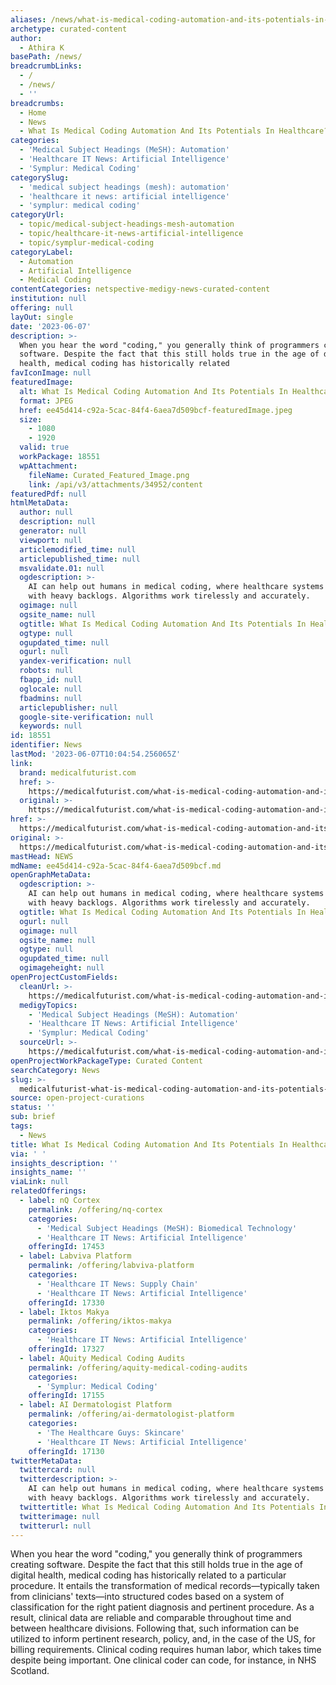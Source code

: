 ```yaml
---
aliases: /news/what-is-medical-coding-automation-and-its-potentials-in-healthcare
archetype: curated-content
author:
  - Athira K
basePath: /news/
breadcrumbLinks:
  - /
  - /news/
  - ''
breadcrumbs:
  - Home
  - News
  - What Is Medical Coding Automation And Its Potentials In Healthcare?
categories:
  - 'Medical Subject Headings (MeSH): Automation'
  - 'Healthcare IT News: Artificial Intelligence'
  - 'Symplur: Medical Coding'
categorySlug:
  - 'medical subject headings (mesh): automation'
  - 'healthcare it news: artificial intelligence'
  - 'symplur: medical coding'
categoryUrl:
  - topic/medical-subject-headings-mesh-automation
  - topic/healthcare-it-news-artificial-intelligence
  - topic/symplur-medical-coding
categoryLabel:
  - Automation
  - Artificial Intelligence
  - Medical Coding
contentCategories: netspective-medigy-news-curated-content
institution: null
offering: null
layOut: single
date: '2023-06-07'
description: >-
  When you hear the word "coding," you generally think of programmers creating
  software. Despite the fact that this still holds true in the age of digital
  health, medical coding has historically related
favIconImage: null
featuredImage:
  alt: What Is Medical Coding Automation And Its Potentials In Healthcare?
  format: JPEG
  href: ee45d414-c92a-5cac-84f4-6aea7d509bcf-featuredImage.jpeg
  size:
    - 1080
    - 1920
  valid: true
  workPackage: 18551
  wpAttachment:
    fileName: Curated_Featured_Image.png
    link: /api/v3/attachments/34952/content
featuredPdf: null
htmlMetaData:
  author: null
  description: null
  generator: null
  viewport: null
  articlemodified_time: null
  articlepublished_time: null
  msvalidate.01: null
  ogdescription: >-
    AI can help out humans in medical coding, where healthcare systems struggle
    with heavy backlogs. Algorithms work tirelessly and accurately.
  ogimage: null
  ogsite_name: null
  ogtitle: What Is Medical Coding Automation And Its Potentials In Healthcare?
  ogtype: null
  ogupdated_time: null
  ogurl: null
  yandex-verification: null
  robots: null
  fbapp_id: null
  oglocale: null
  fbadmins: null
  articlepublisher: null
  google-site-verification: null
  keywords: null
id: 18551
identifier: News
lastMod: '2023-06-07T10:04:54.256065Z'
link:
  brand: medicalfuturist.com
  href: >-
    https://medicalfuturist.com/what-is-medical-coding-automation-and-its-potentials-in-healthcare/
  original: >-
    https://medicalfuturist.com/what-is-medical-coding-automation-and-its-potentials-in-healthcare
href: >-
  https://medicalfuturist.com/what-is-medical-coding-automation-and-its-potentials-in-healthcare/
original: >-
  https://medicalfuturist.com/what-is-medical-coding-automation-and-its-potentials-in-healthcare
mastHead: NEWS
mdName: ee45d414-c92a-5cac-84f4-6aea7d509bcf.md
openGraphMetaData:
  ogdescription: >-
    AI can help out humans in medical coding, where healthcare systems struggle
    with heavy backlogs. Algorithms work tirelessly and accurately.
  ogtitle: What Is Medical Coding Automation And Its Potentials In Healthcare?
  ogurl: null
  ogimage: null
  ogsite_name: null
  ogtype: null
  ogupdated_time: null
  ogimageheight: null
openProjectCustomFields:
  cleanUrl: >-
    https://medicalfuturist.com/what-is-medical-coding-automation-and-its-potentials-in-healthcare/
  medigyTopics:
    - 'Medical Subject Headings (MeSH): Automation'
    - 'Healthcare IT News: Artificial Intelligence'
    - 'Symplur: Medical Coding'
  sourceUrl: >-
    https://medicalfuturist.com/what-is-medical-coding-automation-and-its-potentials-in-healthcare
openProjectWorkPackageType: Curated Content
searchCategory: News
slug: >-
  medicalfuturist-what-is-medical-coding-automation-and-its-potentials-in-healthcare
source: open-project-curations
status: ''
sub: brief
tags:
  - News
title: What Is Medical Coding Automation And Its Potentials In Healthcare?
via: ' '
insights_description: ''
insights_name: ''
viaLink: null
relatedOfferings:
  - label: nQ Cortex
    permalink: /offering/nq-cortex
    categories:
      - 'Medical Subject Headings (MeSH): Biomedical Technology'
      - 'Healthcare IT News: Artificial Intelligence'
    offeringId: 17453
  - label: Labviva Platform
    permalink: /offering/labviva-platform
    categories:
      - 'Healthcare IT News: Supply Chain'
      - 'Healthcare IT News: Artificial Intelligence'
    offeringId: 17330
  - label: Iktos Makya
    permalink: /offering/iktos-makya
    categories:
      - 'Healthcare IT News: Artificial Intelligence'
    offeringId: 17327
  - label: AQuity Medical Coding Audits
    permalink: /offering/aquity-medical-coding-audits
    categories:
      - 'Symplur: Medical Coding'
    offeringId: 17155
  - label: AI Dermatologist Platform
    permalink: /offering/ai-dermatologist-platform
    categories:
      - 'The Healthcare Guys: Skincare'
      - 'Healthcare IT News: Artificial Intelligence'
    offeringId: 17130
twitterMetaData:
  twittercard: null
  twitterdescription: >-
    AI can help out humans in medical coding, where healthcare systems struggle
    with heavy backlogs. Algorithms work tirelessly and accurately.
  twittertitle: What Is Medical Coding Automation And Its Potentials In Healthcare?
  twitterimage: null
  twitterurl: null
---
```

<p>When you hear the word "coding," you generally think of programmers creating software. Despite the fact that this still holds true in the age of digital health, medical coding has historically related to a particular procedure. It entails the transformation of medical records—typically taken from clinicians' texts—into structured codes based on a system of classification for the right patient diagnosis and pertinent procedure. As a result, clinical data are reliable and comparable throughout time and between healthcare divisions. Following that, such information can be utilized to inform pertinent research, policy, and, in the case of the US, for billing requirements. Clinical coding requires human labor, which takes time despite being important. One clinical coder can code, for instance, in NHS Scotland.</p>